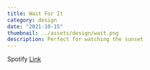 ```yaml
---
title: Wait For It
category: design
date: "2021-10-15"
thumbnail: ../assets/design/wait.png
description: Perfect for watching the sunset
---
```


Spotify <a href = "https://open.spotify.com/playlist/3ZqY8WzU4BrHZLQ8Dx37hI?si=4dcdd808e4bd4746" target="_blank" class = "err">Link</a>
